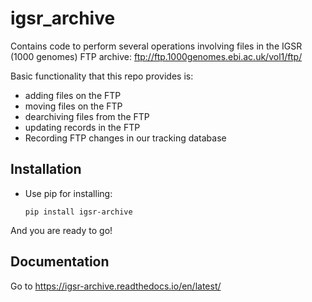 # igsr_archive
Contains code to perform several operations involving files in the IGSR (1000 genomes) FTP archive: ftp://ftp.1000genomes.ebi.ac.uk/vol1/ftp/

Basic functionality that this repo provides is:

* adding files on the FTP
* moving files on the FTP
* dearchiving files from the FTP
* updating records in the FTP
* Recording FTP changes in our tracking database

## Installation

* Use pip for installing:

  `pip install igsr-archive`

And you are ready to go!

## Documentation

Go to https://igsr-archive.readthedocs.io/en/latest/